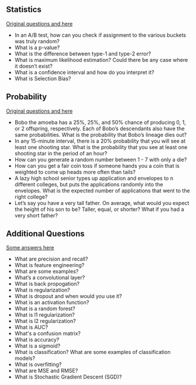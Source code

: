 
## Statistics

[Original questions and here](https://raw.githubusercontent.com/kojino/120-Data-Science-Interview-Questions/master/statistical-inference.md)

* In an A/B test, how can you check if assignment to the various buckets was truly random?
* What is a p-value?
* What is the difference between type-1 and type-2 error?
* What is maximum likelihood estimation? Could there be any case where it doesn’t exist?
* What is a confidence interval and how do you interpret it?
* What is Selection Bias?

## Probability

[Original questions and here](https://raw.githubusercontent.com/kojino/120-Data-Science-Interview-Questions/master/probability.md)

* Bobo the amoeba has a 25%, 25%, and 50% chance of producing 0, 1, or 2 offspring, respectively. Each of Bobo’s descendants also have the same probabilities. What is the probability that Bobo’s lineage dies out?
* In any 15-minute interval, there is a 20% probability that you will see at least one shooting star. What is the probability that you see at least one shooting star in the period of an hour?
* How can you generate a random number between 1 - 7 with only a die?
* How can you get a fair coin toss if someone hands you a coin that is weighted to come up heads more often than tails?
* A lazy high school senior types up application and envelopes to n different colleges, but puts the applications randomly into the envelopes. What is the expected number of applications that went to the right college?
* Let’s say you have a very tall father. On average, what would you expect the height of his son to be? Taller, equal, or shorter? What if you had a very short father?


## Additional Questions

[Some answers here](https://github.com/alexeygrigorev/data-science-interviews/blob/master/theory.md)

* What are precision and recall?
* What is feature engineering?
* What are some examples?
* What’s a convolutional layer?
* What is back propogation?
* What is regularization?
* What is dropout and when would you use it?
* What is an activation function?
* What is a random forest?
* What is l1 regularization?
* What is l2 regularization?
* What is AUC?
* What's a confusion matrix?
* What is accuracy?
* What is a sigmoid?
* What is classification? What are some examples of classification models?
* What is overfitting?
* What are MSE and RMSE?
* What is Stochastic Gradient Descent (SGD)?

